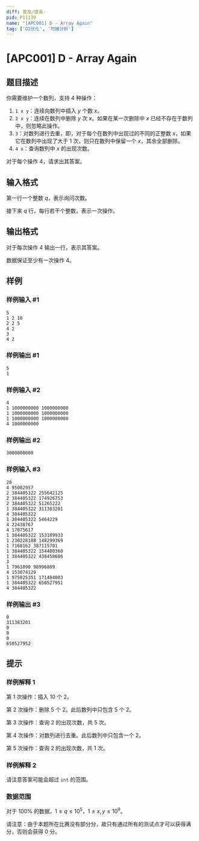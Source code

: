 ```yaml
---
diff: 普及/提高-
pid: P11139
name: "[APC001] D - Array Again"
tag: ['O2优化', '均摊分析']
---
```

# [APC001] D - Array Again
## 题目描述

你需要维护一个数列，支持 $4$ 种操作：

1. `1 x y`：连续向数列中插入 $y$ 个数 $x$。
2. `2 x y`：连续在数列中删除 $y$ 次 $x$。如果在某一次删除中 $x$ 已经不存在于数列中，则忽略此操作。
3. `3`：对数列进行去重，即，对于每个在数列中出现过的不同的正整数 $x$，如果它在数列中出现了大于 $1$ 次，则只在数列中保留一个 $x$，其余全部删除。
4. `4 x`：查询数列中 $x$ 的出现次数。

对于每个操作 $4$，请求出其答案。
## 输入格式

第一行一个整数 $q$，表示询问次数。

接下来 $q$ 行，每行若干个整数，表示一次操作。
## 输出格式

对于每次操作 $4$ 输出一行，表示其答案。

数据保证至少有一次操作 $4$。
## 样例

### 样例输入 #1
```
5
1 2 10
2 2 5
4 2
3
4 2
```
### 样例输出 #1
```
5
1
```
### 样例输入 #2
```
4
1 1000000000 1000000000
1 1000000000 1000000000
1 1000000000 1000000000
4 1000000000
```
### 样例输出 #2
```
3000000000
```
### 样例输入 #3
```
20
4 95002957
2 384405322 255642125
2 384405322 174926753
2 384405322 51265222
1 384405322 311383201
4 384405322
1 384405322 5464229
4 22438767
4 17075617
1 384405322 153189933
1 230228188 148299369
1 7168162 387115701
1 384405322 154480360
1 384405322 438458686
3
1 7961090 98996809
4 153074129
1 975025351 171484003
1 384405322 650527951
4 384405322
```
### 样例输出 #3
```
0
311383201
0
0
0
650527952
```
## 提示

### 样例解释 $1$

第 $1$ 次操作：插入 $10$ 个 $2$。

第 $2$ 次操作：删除 $5$ 个 $2$。此后数列中只包含 $5$ 个 $2$。

第 $3$ 次操作：查询 $2$ 的出现次数，共 $5$ 次。

第 $4$ 次操作：对数列进行去重。此后数列中只包含一个 $2$。

第 $5$ 次操作：查询 $2$ 的出现次数，共 $1$ 次。

### 样例解释 $2$

请注意答案可能会超过 `int` 的范围。

### 数据范围

对于 $100\%$ 的数据，$1\le q\le 10^5$，$1\le x,y\le 10^9$。

请注意：由于本题所在比赛没有部分分，故只有通过所有的测试点才可以获得满分，否则会获得 $0$ 分。
